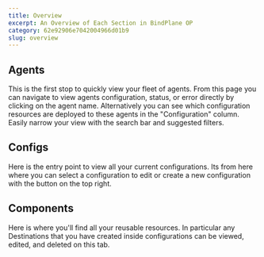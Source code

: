 ```yaml
---
title: Overview
excerpt: An Overview of Each Section in BindPlane OP
category: 62e92906e7042004966d01b9
slug: overview
---
```


## Agents

This is the first stop to quickly view your fleet of agents. From this page you can navigate to view agents configuration, status, or error directly by clicking on the agent name. Alternatively you can see which configuration resources are deployed to these agents in the "Configuration" column. Easily narrow your view with the search bar and suggested filters.

## Configs

Here is the entry point to view all your current configurations. Its from here where you can select a configuration to edit or create a new configuration with the button on the top right.

## Components

Here is where you'll find all your reusable resources. In particular any Destinations that you have created inside configurations can be viewed, edited, and deleted on this tab.